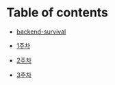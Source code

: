 # Table of contents

- [backend-survival](README.md)

- [1주차](week1/README.md)

- [2주차](week2/README.md)

- [3주차](week3/README.md)
